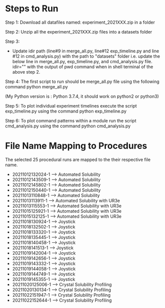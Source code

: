 # Steps to Run
Step 1:
Download all datafiles named: experiment_2021XXX.zip in a folder

Step 2:
Unzip all the experiment_2021XXX.zip files into a datasets folder

Step 3:
- Update idir path (line#9 in merge_all.py, line#12 exp_timeline.py and line #12 in cmd_analysis.py) with the path to "datasets" folder
i.e. update the below line in merge_all.py, exp_timeline.py, and cmd_analysis.py file.
idir="<dataset file path>" with the output of pwd command when in shell terminal of the above step 2.

Step 4:
The first script to run should be merge_all.py file using the following command
python merge_all.py

(My Python version is : Python 3.7.4, it should work on python2 or python3)

Step 5:
To plot individual experiment timelines execute the script exp_timeline.py using the command
python exp_timeline.py

Step 6:
To plot command patterns within a module run the script cmd_analysis.py using the command
python cmd_analysis.py


# File Name Mapping to Procedures
The selected 25 procedural runs are mapped to the their respective file name.
* 20211012132024-1 --> Automated Solubility
* 20211012143509-1 --> Automated Solubility
* 20211012145802-1 --> Automated Solubility
* 20211012150440-1 --> Automated Solubility
* 20211013110848-1 --> Automated Solubility
* 20211013113911-1 --> Automated Solubility with UR3e
* 20211013115553-1 --> Automated Solubility with UR3e
* 20211015125921-1 --> Automated Solubility with UR3e
* 20211015132125-1 --> Automated Solubility with UR3e
* 20211018130924-1 --> Joystick
* 20211018132502-1 --> Joystick
* 20211018133320-1 --> Joystick
* 20211018135445-1 --> Joystick
* 20211018140458-1 --> Joystick
* 20211018141513-1 --> Joystick
* 20211019142004-1 --> Joystick
* 20211019142656-1 --> Joystick
* 20211019143332-1 --> Joystick
* 20211019144058-1 --> Joystick
* 20211019144749-1 --> Joystick
* 20211019145355-1 --> Joystick
* 20211020125006-1 --> Crystal Solubility Profiling
* 20211020130134-1 --> Crystal Solubility Profiling
* 20211022151947-1 --> Crystal Solubility Profiling
* 20211022152644-1 --> Crystal Solubility Profiling


